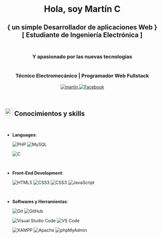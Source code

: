 <h1 align="center"> Hola, soy Martín C </h3>
<h2 align="center"> { un simple Desarrollador de aplicaciones Web } <br> [ Estudiante de Ingeniería Electrónica ] <br> <br> </h2>
<h3 align="center"> Y apasionado por las nuevas tecnologías <br><br> </h3>

<h3 align="center">Técnico Electromecánico | Programador Web Fullstack </h3>
<p align="center">
<a href="https://www.linkedin.com/in/martin-contreras-797350210/" target="_blank">
  <img align="center" src="https://img.shields.io/badge/LinkedIn-%230077B5.svg?style=for-the-badge&logo=linkedin&logoColor=white" alt="martin" />
</a><a href="https://www.facebook.com/martin.contreras.794/" target="_blank">
  <img align="center" src="https://img.shields.io/badge/Facebook-%23D3D3D3.svg?style=for-the-badge&logo=facebook&logoColor=1877F2" alt="Facebook" />
</a>
</p>

<br>

## <img src="https://media2.giphy.com/media/QssGEmpkyEOhBCb7e1/giphy.gif?cid=ecf05e47a0n3gi1bfqntqmob8g9aid1oyj2wr3ds3mg700bl&rid=giphy.gif" width ="25"><b> Conocimientos y skills</b>
<br>

<p align="center">

- **Languages**:
    
    ![PHP](https://img.shields.io/badge/PHP-777BB4?style=for-the-badge&logo=php&logoColor=white)
    ![MySQL](https://img.shields.io/badge/MySQL-4479A1?style=for-the-badge&logo=mysql&logoColor=white)

    ![C](https://img.shields.io/badge/C%20-%232370ED.svg?style=for-the-badge&logo=c&logoColor=white)
    
    

<br>   
    
- **Front-End Development**:

   ![HTML5](https://img.shields.io/badge/HTML5%20-%23E34F26.svg?style=for-the-badge&logo=html5&logoColor=white)
   ![CSS3](https://img.shields.io/badge/CSS%20-%231572B6.svg?style=for-the-badge&logo=css3&logoColor=white)
   ![CSS3](https://img.shields.io/badge/CSS3-1572B6?style=for-the-badge&logo=css3&logoColor=white)
   ![JavaScript](https://img.shields.io/badge/JavaScript%20-%23F7DF1E.svg?style=for-the-badge&logo=javascript&logoColor=black)




<br>

- **Softwares y Herramientas**:

    ![Git](https://img.shields.io/badge/git-%23F05033.svg?style=for-the-badge&logo=git&logoColor=white)
    ![GitHub](https://img.shields.io/badge/github-%23121011.svg?style=for-the-badge&logo=github&logoColor=white)
    
    ![Visual Studio Code](https://img.shields.io/badge/Visual%20Studio%20Code-0078d7.svg?style=for-the-badge&logo=visual-studio-code&logoColor=white)
    ![VS Code](https://img.shields.io/badge/VS%20Code-007ACC?style=for-the-badge&logo=visual-studio-code&logoColor=white)

    
    ![XAMPP](https://img.shields.io/badge/XAMPP-FB7A24?style=for-the-badge&logo=xampp&logoColor=white)
    ![Apache](https://img.shields.io/badge/Apache-D22128?style=for-the-badge&logo=apache&logoColor=white)
    ![phpMyAdmin](https://img.shields.io/badge/phpMyAdmin-6C78AF?style=for-the-badge&logo=phpmyadmin&logoColor=white)

   
</p>


<!--
**jahcr1/jahcr1** is a ✨ _special_ ✨ repository because its `README.md` (this file) appears on your GitHub profile.

Here are some ideas to get you started:

- 🔭 I’m currently working on ...
- 🌱 I’m currently learning ...
- 👯 I’m looking to collaborate on ...
- 🤔 I’m looking for help with ...
- 💬 Ask me about ...
- 📫 How to reach me: ...
- 😄 Pronouns: ...
- ⚡ Fun fact: ...
-->

